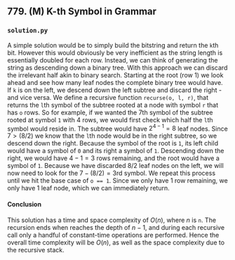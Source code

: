 ## 779. (M) K-th Symbol in Grammar

### `solution.py`
A simple solution would be to simply build the bitstring and return the `k`th bit. However this would obviously be very inefficient as the string length is essentially doubled for each row. Instead, we can think of generating the string as descending down a binary tree. With this approach we can discard the irrelevant half akin to binary search. Starting at the root (row 1) we look ahead and see how many leaf nodes the complete binary tree would have. If `k` is on the left, we descend down the left subtree and discard the right - and vice versa. We define a recursive function `recurse(o, l, r)`, that returns the `l`th symbol of the subtree rooted at a node with symbol `r` that has `o` rows. So for example, if we wanted the 7th symbol of the subtree rooted at symbol `1` with 4 rows, we would first check which half the `l`th symbol would reside in. The subtree would have $2^{4-1} = 8$ leaf nodes. Since $7 > (8 / 2)$ we know that the `l`th node would be in the right subtree, so we descend down the right. Because the symbol of the root is `1`, its left child would have a symbol of `0` and its right a symbol of `1`. Descending down the right, we would have $4 - 1 = 3$ rows remaining, and the root would have a symbol of `1`. Because we have discarded $8 / 2$ leaf nodes on the left, we will now need to look for the $7 - (8 / 2) = 3$rd symbol. We repeat this process until we hit the base case of `o == 1`. Since we only have 1 row remaining, we only have 1 leaf node, which we can immediately return.  

#### Conclusion
This solution has a time and space complexity of $O(n)$, where $n$ is `n`. The recursion ends when reaches the depth of $n-1$, and during each recursive call only a handful of constant-time operations are performed. Hence the overall time complexity will be $O(n)$, as well as the space complexity due to the recursive stack.  
  

